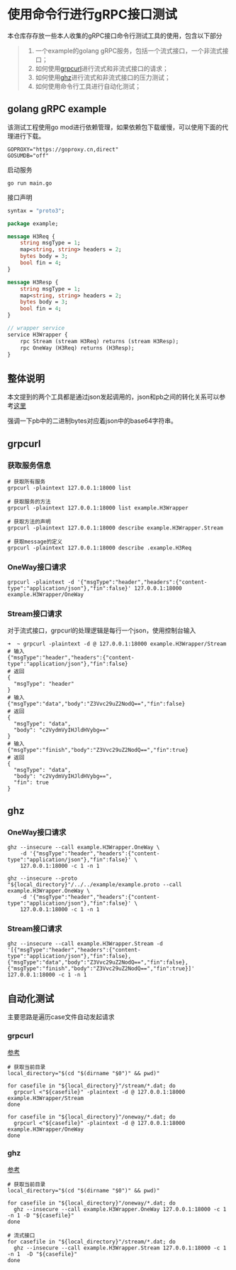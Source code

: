# 使用命令行进行gRPC接口测试

本仓库存存放一些本人收集的gRPC接口命令行测试工具的使用，包含以下部分

> 1. 一个example的golang gRPC服务，包括一个流式接口，一个非流式接口；
> 2. 如何使用[grpcurl](https://github.com/fullstorydev/grpcurl)进行流式和非流式接口的请求；
> 3. 如何使用[ghz](https://github.com/bojand/ghz)进行流式和非流式接口的压力测试；
> 4. 如何使用命令行工具进行自动化测试；

## golang gRPC example

该测试工程使用go mod进行依赖管理，如果依赖包下载缓慢，可以使用下面的代理进行下载。

```shell script
GOPROXY="https://goproxy.cn,direct"
GOSUMDB="off"
```

启动服务

```shell script
go run main.go
```

接口声明

```proto
syntax = "proto3";

package example;

message H3Req {
    string msgType = 1;
    map<string, string> headers = 2;
    bytes body = 3;
    bool fin = 4;
}

message H3Resp {
    string msgType = 1;
    map<string, string> headers = 2;
    bytes body = 3;
    bool fin = 4;
}

// wrapper service
service H3Wrapper {
    rpc Stream (stream H3Req) returns (stream H3Resp);
    rpc OneWay (H3Req) returns (H3Resp);
}
```

## 整体说明

本文提到的两个工具都是通过json发起调用的，json和pb之间的转化关系可以参考[这里](https://developers.google.com/protocol-buffers/docs/proto3#json)

强调一下pb中的二进制bytes对应着json中的base64字符串。

## grpcurl

### 获取服务信息

```shell script
# 获取所有服务
grpcurl -plaintext 127.0.0.1:18000 list

# 获取服务的方法
grpcurl -plaintext 127.0.0.1:18000 list example.H3Wrapper

# 获取方法的声明
grpcurl -plaintext 127.0.0.1:18000 describe example.H3Wrapper.Stream

# 获取message的定义
grpcurl -plaintext 127.0.0.1:18000 describe .example.H3Req
```

### OneWay接口请求

```shell script
grpcurl -plaintext -d '{"msgType":"header","headers":{"content-type":"application/json"},"fin":false}' 127.0.0.1:18000 example.H3Wrapper/OneWay
```

### Stream接口请求

对于流式接口，grpcurl的处理逻辑是每行一个json，使用控制台输入
```
➜  ~ grpcurl -plaintext -d @ 127.0.0.1:18000 example.H3Wrapper/Stream
# 输入
{"msgType":"header","headers":{"content-type":"application/json"},"fin":false}
# 返回
{
  "msgType": "header"
}
# 输入
{"msgType":"data","body":"Z3Vvc29uZ2NodQ==","fin":false}
# 返回
{
  "msgType": "data",
  "body": "c2VydmVyIHJldHVybg=="
}
# 输入
{"msgType":"finish","body":"Z3Vvc29uZ2NodQ==","fin":true}
# 返回
{
  "msgType": "data",
  "body": "c2VydmVyIHJldHVybg==",
  "fin": true
}
```

## ghz

### OneWay接口请求

```shell script
ghz --insecure --call example.H3Wrapper.OneWay \
    -d '{"msgType":"header","headers":{"content-type":"application/json"},"fin":false}' \
    127.0.0.1:18000 -c 1 -n 1

ghz --insecure --proto "${local_directory}"/../../example/example.proto --call example.H3Wrapper.OneWay \
    -d '{"msgType":"header","headers":{"content-type":"application/json"},"fin":false}' \
    127.0.0.1:18000 -c 1 -n 1
```

### Stream接口请求

```shell script
ghz --insecure --call example.H3Wrapper.Stream -d '[{"msgType":"header","headers":{"content-type":"application/json"},"fin":false},{"msgType":"data","body":"Z3Vvc29uZ2NodQ==","fin":false},{"msgType":"finish","body":"Z3Vvc29uZ2NodQ==","fin":true}]' 127.0.0.1:18000 -c 1 -n 1
```

## 自动化测试

主要思路是遍历case文件自动发起请求

### grpcurl

[参考](https://github.com/scguoi/grpctesting/blob/master/autotesting/grpcurl/testing.sh)

```shell script
# 获取当前目录
local_directory="$(cd "$(dirname "$0")" && pwd)"

for casefile in "${local_directory}"/stream/*.dat; do
  grpcurl <"${casefile}" -plaintext -d @ 127.0.0.1:18000 example.H3Wrapper/Stream
done

for casefile in "${local_directory}"/oneway/*.dat; do
  grpcurl <"${casefile}" -plaintext -d @ 127.0.0.1:18000 example.H3Wrapper/OneWay
done
```

### ghz

[参考](https://github.com/scguoi/grpctesting/blob/master/autotesting/ghz/testing.sh)

```shell script
# 获取当前目录
local_directory="$(cd "$(dirname "$0")" && pwd)"

for casefile in "${local_directory}"/oneway/*.dat; do
  ghz --insecure --call example.H3Wrapper.OneWay 127.0.0.1:18000 -c 1 -n 1 -D "${casefile}"
done

# 流式接口
for casefile in "${local_directory}"/stream/*.dat; do
  ghz --insecure --call example.H3Wrapper.Stream 127.0.0.1:18000 -c 1 -n 1  -D "${casefile}"
done
```